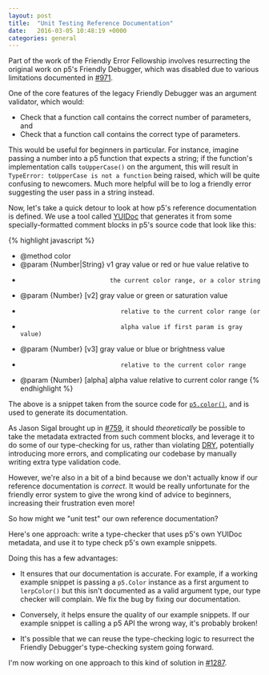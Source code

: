 ```yaml
---
layout: post
title:  "Unit Testing Reference Documentation"
date:   2016-03-05 10:48:19 +0000
categories: general
---
```

Part of the work of the Friendly Error Fellowship involves resurrecting
the original work on p5's Friendly Debugger, which was disabled due to
various limitations documented in [#971][].

One of the core features of the legacy Friendly Debugger was an argument
validator, which would:

* Check that a function call contains the correct number of parameters, and
* Check that a function call contains the correct type of parameters.

This would be useful for beginners in particular. For instance, imagine
passing a number into a p5 function that expects a string; if the function's
implementation calls `toUpperCase()` on the argument, this will result in
`TypeError: toUpperCase is not a function` being raised, which will be quite
confusing to newcomers. Much more helpful will be to log a friendly error 
suggesting the user pass in a string instead.

Now, let's take a quick detour to look at how p5's reference documentation is
defined. We use a tool called [YUIDoc][] that generates it from some
specially-formatted comment blocks in p5's source code that look like this:

{% highlight javascript %}
 * @method color
 * @param  {Number|String} v1   gray value or red or hue value relative to
 *                              the current color range, or a color string
 * @param  {Number}        [v2]    gray value or green or saturation value
 *                                 relative to the current color range (or
 *                                 alpha value if first param is gray value)
 * @param  {Number}        [v3]    gray value or blue or brightness value
 *                                 relative to the current color range
 * @param  {Number}        [alpha] alpha value relative to current color range
{% endhighlight %}

The above is a snippet taken from the source code for [`p5.color()`][], and
is used to generate its documentation.

As Jason Sigal brought up in [#759][], it should *theoretically* be possible
to take the metadata extracted from such comment blocks, and leverage it to
do some of our type-checking for us, rather than violating [DRY][],
potentially introducing more errors, and complicating our codebase by
manually writing extra type validation code.

However, we're also in a bit of a bind because we don't actually know
if our reference documentation is *correct*. It would be really
unfortunate for the friendly error system to give the wrong kind of
advice to beginners, increasing their frustration even more!

So how might we "unit test" our own reference documentation?

Here's one approach: write a type-checker that uses p5's own YUIDoc
metadata, and use it to type check p5's own example snippets.

Doing this has a few advantages:

* It ensures that our documentation is accurate. For example, if a working
  example snippet is passing a `p5.Color` instance as a first
  argument to `lerpColor()` but this isn't documented as a valid
  argument type, our type checker will complain. We fix the bug by
  fixing our documentation.

* Conversely, it helps ensure the quality of our example snippets. If
  our example snippet is calling a p5 API the wrong way, it's probably
  broken!

* It's possible that we can reuse the type-checking logic to resurrect
  the Friendly Debugger's type-checking system going forward.

I'm now working on one approach to this kind of solution in [#1287][].

[#971]: https://github.com/processing/p5.js/issues/971
[#759]: https://github.com/processing/p5.js/issues/759
[DRY]: https://en.wikipedia.org/wiki/Don't_repeat_yourself
[YUIDoc]: http://yui.github.io/yuidoc/
[`p5.color()`]: http://p5js.org/reference/#/p5/color
[#1287]: https://github.com/processing/p5.js/pull/1287
